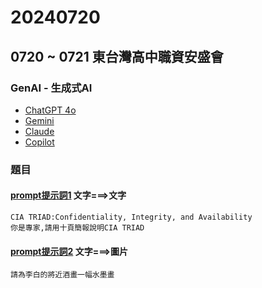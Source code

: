 # 20240720
## 0720 ~ 0721 東台灣高中職資安盛會

### GenAI - 生成式AI
- [ChatGPT 4o](https://chatgpt.com/)
- [Gemini](https://gemini.google.com/)
- [Claude](https://claude.ai/)
- [Copilot](https://copilot.microsoft.com/)

### 題目
#### [prompt提示詞1](prompt1.md) 文字===>文字
```
CIA TRIAD:Confidentiality, Integrity, and Availability
你是專家,請用十頁簡報說明CIA TRIAD
```

#### [prompt提示詞2](prompt2.md) 文字===>圖片
```
請為李白的將近酒畫一幅水墨畫
```
